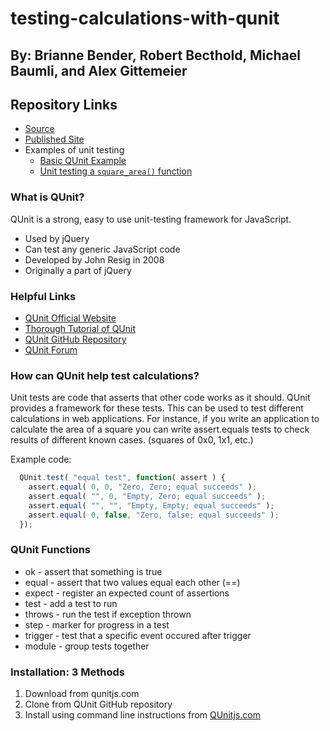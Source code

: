 # testing-calculations-with-qunit

## By: Brianne Bender, Robert Becthold, Michael Baumli, and Alex Gittemeier

## Repository Links

- [Source](https://github.com/Brianneb1/testing-calculations-with-qunit)
- [Published Site](https://Brianneb1.github.io/testing-calculations-with-qunit)
- Examples of unit testing
  - [Basic QUnit Example](https://brianneb1.github.io/testing-calculations-with-qunit/basic-example.html)
  - [Unit testing a `square_area()` function](https://brianneb1.github.io/testing-calculations-with-qunit/two-file-example.html)

### What is QUnit?
QUnit is a strong, easy to use unit-testing framework for JavaScript.
- Used by jQuery
- Can test any generic JavaScript code
- Developed by John Resig in 2008
- Originally a part of jQuery


### Helpful Links
- [QUnit Official Website](https://qunitjs.com/ "QUnit Homepage")
- [Thorough Tutorial of QUnit](https://www.tutorialspoint.com/qunit/qunit_overview.htm "QUnit Tutorial")
- [QUnit GitHub Repository](https://github.com/qunitjs/qunit "QUnit GitHub")
- [QUnit Forum](https://forum.jquery.com/qunit-and-testing "Forum")

### How can QUnit help test calculations?
Unit tests are code that asserts that other code works as it should. QUnit provides a framework for these tests.
This can be used to test different calculations in web applications.
For instance, if you write an application to calculate the area of a square you can write assert.equals tests to check results of different known cases. (squares of 0x0, 1x1, etc.)

Example code:
```JavaScript
  QUnit.test( "equal test", function( assert ) {
    assert.equal( 0, 0, "Zero, Zero; equal succeeds" );
    assert.equal( "", 0, "Empty, Zero; equal succeeds" );
    assert.equal( "", "", "Empty, Empty; equal succeeds" );
    assert.equal( 0, false, "Zero, false; equal succeeds" );
  });
```
### QUnit Functions
- ok - assert that something is true
- equal - assert that two values equal each other (==)
- expect - register an expected count of assertions
- test - add a test to run
- throws - run the test if exception thrown
- step - marker for progress in a test
- trigger - test that a specific event occured after trigger
- module - group tests together


### Installation: 3 Methods
1. Download from qunitjs.com
1. Clone from QUnit GitHub repository
1. Install using command line instructions from [QUnitjs.com](https://qunitjs.com/ "QUnit Homepage")
